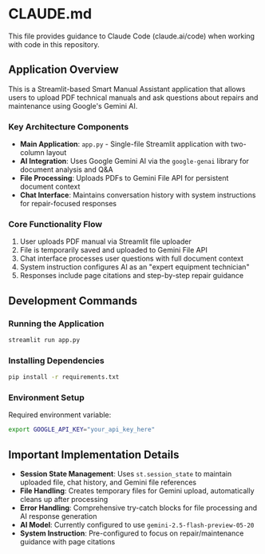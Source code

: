 # CLAUDE.md

This file provides guidance to Claude Code (claude.ai/code) when working with code in this repository.

## Application Overview

This is a Streamlit-based Smart Manual Assistant application that allows users to upload PDF technical manuals and ask questions about repairs and maintenance using Google's Gemini AI.

### Key Architecture Components

- **Main Application**: `app.py` - Single-file Streamlit application with two-column layout
- **AI Integration**: Uses Google Gemini AI via the `google-genai` library for document analysis and Q&A
- **File Processing**: Uploads PDFs to Gemini File API for persistent document context
- **Chat Interface**: Maintains conversation history with system instructions for repair-focused responses

### Core Functionality Flow

1. User uploads PDF manual via Streamlit file uploader
2. File is temporarily saved and uploaded to Gemini File API
3. Chat interface processes user questions with full document context
4. System instruction configures AI as an "expert equipment technician"
5. Responses include page citations and step-by-step repair guidance

## Development Commands

### Running the Application
```bash
streamlit run app.py
```

### Installing Dependencies
```bash
pip install -r requirements.txt
```

### Environment Setup
Required environment variable:
```bash
export GOOGLE_API_KEY="your_api_key_here"
```

## Important Implementation Details

- **Session State Management**: Uses `st.session_state` to maintain uploaded file, chat history, and Gemini file references
- **File Handling**: Creates temporary files for Gemini upload, automatically cleans up after processing
- **Error Handling**: Comprehensive try-catch blocks for file processing and AI response generation
- **AI Model**: Currently configured to use `gemini-2.5-flash-preview-05-20`
- **System Instruction**: Pre-configured to focus on repair/maintenance guidance with page citations